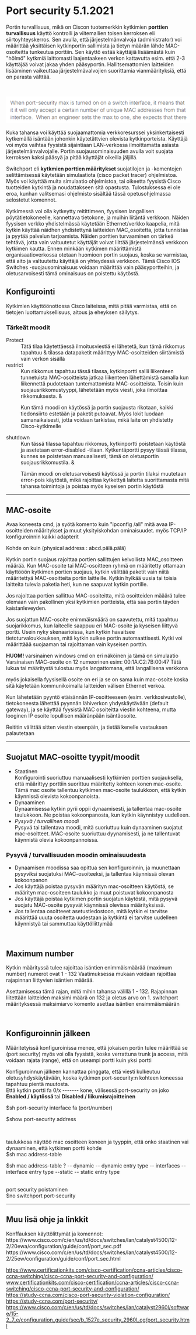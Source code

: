 <h1>Port security 5.1.2021</h1>

Portin turvallisuus, mikä on Ciscon tuotemerkkin kytkimien <b>porttien turvallisuus</b> käyttö kontrolli ja viitemallien toisen kerroksen eli siirtoyhteyskerros.
Sen avulla, että järjestelmänvalvoja (administrator) voi määrittää yksittäisen kytkinportin sallimista ja tietyn määrän lähde MAC-osoiteitta tunkeutua porttiin.
Sen käyttö estää käyttäjiä lisäämästä kuin "hölmö" kytkmiä laittomasti laajentaakeen verkon kattavutta esim. että 2-3 käyttäjää voivat jakaa yhden pääsyportin.
Hallitsemattomien laitteiden lisääminen vaikeuttaa järjestelmävalvojien suorittamia vianmäärityksiä, että on parasta välttää.

<br>

![Alt text](images/Cisco-portSecurity.PNG?raw=true "None")

Kuka tahansa voi käyttää suojaamattomia verkkoresurssei yksinkertaisesti kytkemällä isäntään johonkin käytetättvien olevista kytkinporteista. Käyttäjä voi myös vaihtaa fyysistä sijaintiaan LAN-verkossa ilmoittamatta asiasta järjestelmänvalvojalle. Portin suojausominaisuuden avulla voit suojata kerroksen kaksi pääsyä ja pitää käyttäjät oikeilla jäljillä.

Switchport eli <b> kytkmien porttien määritykset </b> suojatilojen ja -komentojen selittämisessä käytetään simulaatiota (cisco packet tracer) ohjelmistoa. Myös voi käyttää muita simulaatio ohjelmistoa, tai oikeetta fyysistä Cisco tuotteiden kytkintä ja noudattakseen sitä opastusta. Tulostuksessa ei ole eroa, kunhan valitsemasi ohjelmisto sisältää tässä opetusohjelmassa selostetut komennot.

Kytkimessä voi olla kytkeytty reitittimeen, fyysisen langallisen pöytätietokoneelle, kannettava tietokone, ja muihin liitäntä verkkoon. Näiden fyysisen verkko yhdistelmässä käytetään Ethernet/verkko kaapelia, mitä kytkin käyttää näidhen yhdistettynä laitteiden MAC_osoitetta, jotta tunnistaa ja pyytää palvelun tarjoamista. Näiden porttien turvaaminen on tärkeä tehtävä, jotta vain valtuutetut käyttäjät voivat liittää järjestelmänsä verkkoon kytkimen kautta. Ennen minkään kytkimen määrittämistä organisaatioverkossa otetaan huomioon portin suojaus, koska se varmistaa, että aito ja valtuutettu käyttäjä on yhteydessä verkkoon. Tämä Cisco IOS Switches -suojausominaisuus voidaan määrittää vain pääsyportteihin, ja oletusarvoisesti tämä ominaisuus on poistettu käytöstä. 

<h2>Konfigurointi </h2>

Kytkimien käyttöönottossa Cisco laiteissa, mitä pitää varmistaa, että on tietojen luottamuksellisuus, aitous ja eheyksen säilytys.

<h3>Tärkeät moodit</h3>

<dl>
  <dt>Protect</dt>
    <dd>Tätä tilaa käytettäessä ilmoitusviestiä ei lähetetä, kun tämä rikkomus tapahtuu & tilassa datapaketit määrittyy MAC-osoitteiden siirtämistä vain verkon sisällä</dd>
    
  <dt>restrict</dt>
    <dd>Kun rikkomus tapahtuu tässä tilassa, kytkinportti sallii liikenteen tunnetuista MAC-osoitteista 
jatkaa liikenteen lähettämistä samalla kun liikennettä pudotetaan tuntemattomista MAC-osoitteista. 
Toisin kuin suojausrikkomustyyppi, lähetetään myös viesti, joka ilmoittaa rikkomuksesta. &
      
 Kun tämä moodi on käytössä ja portin suojausta rikotaan, kaikki tiedonsiirto estetään ja paketit putoavat. 
Myös lokit luodaan samanaikaisesti, jotta voidaan tarkistaa, mikä laite on yhdistetty Cisco-kytkimelle</dd>
    
  <dt>shutdown</dt>
    <dd>Kun tässä tilassa tapahtuu rikkomus, kytkinportti poistetaan käytöstä ja asetetaan error-disabled -tilaan. 
Kytkentäportti pysyy tässä tilassa, kunnes se poistetaan manuaalisesti; tämä on oletusportin suojausrikkomustila. & 
      
Tämän moodi on oletusarvoisesti käytössä ja portin tilaksi muutetaan error-pois käytöstä, 
mikä rajoittaa kytkettyä laitetta suorittamasta mitä tahansa toimintoja ja poistaa myös kyseisen portin käytöstä</dd>
</dl>

<hr>

<h2>MAC-osoite</h2>

Avaa koneesta cmd, ja syötä komento kuin "ipconfig /all"
mitä avaa IP-osoitteiden määritykset ja muut yksityiskohdan ominaisuudet.
myös TCP/IP konfiguroinnin kaikki adapterit

Kohde on kuin (physical address : abcd.pälä.pälä)

Kytkin portin suojaus rajoittaa portien sallittujen kelvollista MAC_osoitteen määrää. Kun MAC-osoite tai MAC-osoitteen ryhmä on määritetty ottamaan käyttööön kytkimen portien suojaus, kytkin välittää paketit vain niitä määritettyä MAC-osoitteita portin laitteille. Kytkin hylkää uusia tai toisia laitteita tulevia paketia heti, kun ne saapuvat kytkin portille.

Jos rajoittaa portien sallittua MAC-osoiteitta, mitä osoitteiden määärä tulee olemaan vain pakollinen yksi kytkimien portteista, että saa portin täyden kaistanleveyden.

Jos suojattun MAC-osoite enimmäismäärä on saavutettu, mitä tapahtuu suojarikkomus, kun laiteelle saappuu eri MAC-osoite ja kyseisen liittyvä portti. Usein nyky skenaarioissa, kun kytkin havaitsee tietoturvaloukkauksen, mitä kytkin sulkee portin automaattisesti. Kytki voi määrittäää suojaaman tai rajoittaman vain kyseisen porttin.

<b> HUOM! </b> varsinainen windows cmd on eri näköinen ja tämä on simulaatio
Varsinaisen MAC-osoite on 12 numeorinen esim: 00:1A:C2:7B:00:47
Tätä lukua tai määritystä tulostuu myös langattomana, että langallisena verkkona

myös jokaisella fyysisellä osoite on eri ja se on sama kuin mac-osoite koska sitä käytetään kommunikoimalla laitteiden välisen Ethernet verkoa.

Kun lähetetään pyyntö etäisännän IP-osoitteeseen (esim. verkkosivustolle), tietokoneesta lähettää pyynnän lähiverkon yhdyskäytävään (default gateway),
ja se käyttää fyysistä MAC osoiteitta viestin kohteena, mutta looginen IP osoite lopullisen määränpään isäntäosoite. 

Reititin välittää sitten viestin eteenpäin, ja tietää kenelle vastauksen palautetaan

<hr>

<h2>Suojatut MAC-osoitte tyypit/moodit</h2>
<ul>
  <li>Staatinen</li>
    Konfigurointi suoriuttuu manuaalisesti kytkimien porttien suojauksella, että määrittyy porttiin suorittuu määritetty kohteen konen mac-osoite. Tämä mac osoite tallentuu kytkimen mac-osoite taulukkoon, että kytkin käynnissä olevista kokoonpanoista.
  
  <li>Dynaaminen </li>
  Dynaamisessa kytkin pyrii oppii dynaamisesti, ja tallentaa mac-osoite taulukkoon. Ne poistaa kokoonpanosta, kun kytkin käynnistyy uudelleen.
  
  <li><i> Pysyvä / turvallinen moodi</i></li>
  Pysyvä tai tallentava moodi, mitä suoriuttuu kuin dynaaminen suojatut mac-osoitteet. MAC-osoite suoriuttuu dyynamisesti, ja ne tallentuvat käynnistä olevia kokoonpannoissa.
  
</ul>

<h3>Pysyvä / turvallisuuden moodin ominaisuudesta </h3>

<ul>
  <li>Dynaamisen moodissa saa opittua sen konfiguroinnin, ja muunettaan pysyviksi suojatuksi MAC-osoiteeksi, ja tallentaa käynnissä olevan kokoonpanon</li>
  <li>Jos käyttäjä poistaa pysyvän määrityn mac-osoitteen käytöstä, se määrityn mac-osoiteen taulukko ja muut poistuvat kokoonpanosta</li>
  <li>Jos käyttäjä poistaa kytkimen portin suojatun käytöstä, mitä pysyvä suojatu MAC-osoite pysyvät käynnissä olevissa määrityksissä.</li>
  <li>Jos tallentaa osoitteeet asetustiedostoon, mitä kytkin ei tarvitse määrittää uuuta osoitetta uudestaan ja kytkintä ei tarvitse uudelleen käynnistyä tai sammuttaa käyttöliittymää</li>
</ul>

<br>

<h2>Maximum number </h2>

Kytkin määrityssä tulee rajoittaa isäntien enimmäismäärää (maximum number)
numerot ovat 1 - 132
Vaatimuksessa mukaan voidaan rajoittaa rajapinnan liittyvien isäntien määrää.

Asettamisessa tämä rajan, mitä mihin tahansa välillä 1 - 132.
Rajapinnan liitettään laitteiden maksimi määrä on 132 ja oletus arvo on 1.
switchport määrityksessä maksimiarvo komento asettaa isäntien ensimmäismäärän

<br>

<h2>Konfiguroinnin jälkeen</h2>

Määritetyissä konfiguroinissa menee, että jokaisen portin tulee määrittää se (port security)
myös voi olla fyysistä, koska verrattuna trunk ja access,
mitä voidaan rajata (range), että on useampi portti kuin yksi portti

Konfiguroinnun jälkeen kannattaa pinggata, että viesti kulkeutuu oletusyhdyskäytävään, koska kytkimen port-security:n kohteen koneessa tapahtuu pientä muutosta.
<br>
Että kytkin portti fa 0/x ------- kone, välisessä port-security on joko <b> Enabled / käytössä </b> tai <b> Disabled / liikumisrajoitteinen </b>

$sh port-security interface fa (port/number)

$show port-security address

<br>

taulukkosa näyttöö mac osoitteen koneen ja tyyppin, että onko staatinen vai dynaaminen, että kytkimen portti kohde <br>
$sh mac address-table

$sh mac address-table ? 
-- dynamic -- dynamic entry type
-- interfaces -- interface entry type
--static -- static entry type

<br>
port security poistaminen <br>
$no switchport port-security

<hr>

<h2>Muu lisä ohje ja linkkit</h2>
Konffauksen käyttölittymät ja komennot:<br>
https://www.cisco.com/c/en/us/td/docs/switches/lan/catalyst4500/12-2/20ewa/configuration/guide/conf/port_sec.pdf <br>
https://www.cisco.com/c/en/us/td/docs/switches/lan/catalyst4500/12-2/25ew/configuration/guide/conf/port_sec.html <br>

https://www.certificationkits.com/cisco-certification/ccna-articles/cisco-ccna-switching/cisco-ccna-port-security-and-configuration/ <br>
www.certificationkits.com/cisco-certification/ccna-articles/cisco-ccna-switching/cisco-ccna-port-security-and-configuration/ <br>
https://study-ccna.com/cisco-port-security-violation-configuration/ <br>
https://study-ccna.com/port-security/ <br>
https://www.cisco.com/c/en/us/td/docs/switches/lan/catalyst2960l/software/15-2_7_e/configuration_guide/sec/b_1527e_security_2960l_cg/port_security.html
